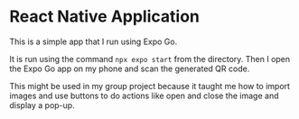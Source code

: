 # React Native Application

This is a simple app that I run using Expo Go.

It is run using the command ```npx expo start``` from the directory. Then I 
open the Expo Go app on my phone and scan the generated QR code.

This might be used in my group project because it taught me how to import 
images and use buttons to do actions like open and close the image and 
display a pop-up.